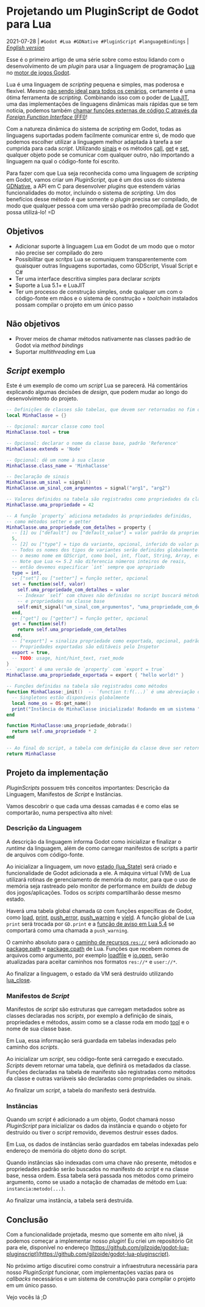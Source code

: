 # Projetando um PluginScript de Godot para Lua
2021-07-28 | `#Godot #Lua #GDNative #PluginScript #languageBindings` | [*English version*](1-design-en.md)

Esse é o primeiro artigo de uma série sobre como estou lidando com o
desenvolvimento de um *plugin* para usar a linguagem de programação [Lua](https://www.lua.org/portugues.html) no [motor de jogos Godot](https://godotengine.org/).

Lua é uma linguagem de *scripting* pequena e simples, mas poderosa e flexível.
Mesmo [não sendo ideal para todos os cenários](https://docs.godotengine.org/pt_BR/stable/about/faq.html#what-were-the-motivations-behind-creating-gdscript),
certamente é uma ótima ferramenta de *scripting*.
Combinando isso com o poder de [LuaJIT](https://luajit.org/), uma das
implementações de linguagens dinâmicas mais rápidas que se tem notícia, podemos
também [chamar funções externas de código C através da *Foreign Function Interface* (FFI)](https://luajit.org/ext_ffi.html)!

Com a natureza dinâmica do sistema de *scripting* em Godot,
todas as linguagens suportadas podem facilmente comunicar entre si, de
modo que podemos escolher utilizar a linguagem melhor
adaptada à tarefa a ser cumprida para cada *script*.
Utilizando [sinais](https://docs.godotengine.org/pt_BR/stable/getting_started/step_by_step/signals.html)
e os métodos [call](https://docs.godotengine.org/pt_BR/stable/classes/class_object.html#class-object-method-call),
[get](https://docs.godotengine.org/pt_BR/stable/classes/class_object.html#id1)
e [set](https://docs.godotengine.org/pt_BR/stable/classes/class_object.html#id4),
qualquer objeto pode se comunicar com qualquer outro, não importando
a linguagem na qual o código-fonte foi escrito.

Para fazer com que Lua seja reconhecida como uma linguagem de
*scripting* em Godot, vamos criar um *PluginScript*, que é um dos usos
do sistema [GDNative](https://docs.godotengine.org/pt_BR/stable/getting_started/step_by_step/scripting.html#gdnative-c),
a API em C para desenvolver *plugins* que estendem várias
funcionalidades do motor, incluindo o sistema de *scripting*.
Um dos benefícios desse método é que somente o *plugin* precisa ser
compilado, de modo que qualquer pessoa com uma versão padrão
precompilada de Godot possa utilizá-lo! =D


## Objetivos
- Adicionar suporte à linguagem Lua em Godot de um modo que o motor não
  precise ser compilado do zero
- Possibilitar que *scritps* Lua se comuniquem transparentemente com
  quaisquer outras linguagens suportadas, como GDScript, Visual Script e C#
- Ter uma interface descritiva simples para declarar *scripts*
- Suporte a Lua 5.1+ e LuaJIT
- Ter um processo de construção simples, onde qualquer um com o
  código-fonte em mãos e o sistema de construção + *toolchain*
  instalados possam compilar o projeto em um único passo


## Não objetivos
- Prover meios de chamar métodos nativamente nas classes padrão de Godot
  via *method bindings*
- Suportar *multithreading* em Lua


## *Script* exemplo
Este é um exemplo de como um *script* Lua se parecerá. Há comentários
explicando algumas decisões de *design*, que podem mudar ao longo do
desenvolvimento do projeto.

```lua
-- Definições de classes são tabelas, que devem ser retornadas no fim do script
local MinhaClasse = {}

-- Opcional: marcar classe como tool
MinhaClasse.tool = true

-- Opcional: declarar o nome da classe base, padrão 'Reference'
MinhaClasse.extends = 'Node'

-- Opcional: dê um nome à sua classe
MinhaClasse.class_name = 'MinhaClasse'

-- Declaração de sinais
MinhaClasse.um_sinal = signal()
MinhaClasse.um_sinal_com_argumentos = signal("arg1", "arg2")

-- Valores definidos na tabela são registrados como propriedades da classe
MinhaClasse.uma_propriedade = 42

-- A função `property` adiciona metadados às propriedades definidas,
-- como métodos setter e getter
MinhaClasse.uma_propriedade_com_detalhes = property {
  -- [1] ou ["default"] ou ["default_value"] = valor padrão da propriedade
  5,
  -- [2] ou ["type"] = tipo da variante, opcional, inferido do valor padrão
  -- Todos os nomes dos tipos de variantes serão definidos globalmente com
  -- o mesmo nome em GDScript, como bool, int, float, String, Array, etc...
  -- Note que Lua <= 5.2 não diferencia números inteiros de reais,
  -- então devemos especificar `int` sempre que apropriado
  type = int,
  -- ["set"] ou ["setter"] = função setter, opcional
  set = function(self, valor)
    self.uma_propriedade_com_detalhes = valor
    -- Indexar `self` com chaves não definidas no script buscará métodos
    -- e propriedades na classe base
    self:emit_signal("um_sinal_com_argumentos", "uma_propriedade_com_detalhes", valor)
  end,
  -- ["get"] ou ["getter"] = função getter, opcional
  get = function(self)
    return self.uma_propriedade_com_detalhes
  end,
  -- ["export"] = sinaliza propriedade como exportada, opcional, padrão false
  -- Propriedades exportadas são editáveis pelo Inspetor
  export = true,
  -- TODO: usage, hint/hint_text, rset_mode
}
-- `export` é uma versão de `property` com `export = true`
MinhaClasse.uma_propriedade_exportada = export { "hello world!" }

-- Funções definidas na tabela são registrados como métodos
function MinhaClasse:_init()  -- `function t:f(...)` é uma abreviação de `function t.f(self, ...)`
  -- Singletons estão disponíveis globalmente
  local nome_os = OS:get_name()
  print("Instância de MinhaClasse inicializada! Rodando em um sistema " .. nome_os)
end

function MinhaClasse:uma_propriedade_dobrada()
  return self.uma_propriedade * 2
end

-- Ao final do script, a tabela com definição da classe deve ser retornada
return MinhaClasse
```


## Projeto da implementação
*PluginScripts* possuem três conceitos importantes: Descrição da
Linguagem, Manifestos de *Script* e Instâncias.

Vamos descobrir o que cada uma dessas camadas é e como elas se
comportarão, numa perspectiva alto nível:


### Descrição da Linguagem
A descrição da linguagem informa Godot como inicializar e finalizar o
*runtime* da linguagem, além de como carregar manifestos de scripts a
partir de arquivos com código-fonte.

Ao inicializar a linguagem, um novo [estado (lua_State)](https://www.lua.org/manual/5.2/pt/manual.html#lua_State) 
será criado e funcionalidade de Godot adicionada a ele.
A máquina virtual (VM) de Lua utilizará rotinas de gerenciamento de memória do motor, para
que o uso de memória seja rastreado pelo monitor de performance em
*builds* de *debug* dos jogos/aplicações.
Todos os *scripts* compartilharão desse mesmo estado.

Haverá uma tabela global chamada `GD` com funções específicas de Godot,
como [load](https://docs.godotengine.org/pt_BR/stable/classes/class_%40gdscript.html#class-gdscript-method-load),
[print](https://docs.godotengine.org/pt_BR/stable/classes/class_%40gdscript.html#class-gdscript-method-print),
[push_error](https://docs.godotengine.org/pt_BR/stable/classes/class_%40gdscript.html#class-gdscript-method-push-error),
[push_warning](https://docs.godotengine.org/pt_BR/stable/classes/class_%40gdscript.html#class-gdscript-method-push-warning)
e [yield](https://docs.godotengine.org/pt_BR/stable/classes/class_%40gdscript.html#class-gdscript-method-yield).
A função global de Lua `print` será trocada por `GD.print` e a 
[função de aviso em Lua 5.4](https://www.lua.org/manual/5.4/manual.html#lua_WarnFunction)
se comportará como uma chamada a `push_warning`.

O caminho absoluto para o [caminho de recursos `res://`](https://docs.godotengine.org/pt_BR/stable/tutorials/io/data_paths.html#resource-path)
será adicionado ao [package.path](https://www.lua.org/manual/5.2/pt/manual.html#pdf-package.path)
e [package.cpath](https://www.lua.org/manual/5.2/pt/manual.html#pdf-package.cpath)
de Lua.
Funções que recebem nomes de arquivos como argumento, por exemplo
[loadfile](https://www.lua.org/manual/5.2/pt/manual.html#pdf-loadfile)
e [io.open](https://www.lua.org/manual/5.2/pt/manual.html#pdf-io.open),
serão atualizadas para aceitar caminhos nos formatos `res://*` e `user://*`.

Ao finalizar a linguagem, o estado da VM será destruído utilizando
[lua_close](https://www.lua.org/manual/5.2/pt/manual.html#lua_close).


### Manifestos de *Script*
Manifestos de *script* são estruturas que carregam metadados sobre as
classes declaradas nos *scripts*, por exemplo a definição de sinais,
propriedades e métodos, assim como se a classe roda em modo
[tool](https://docs.godotengine.org/pt_BR/stable/tutorials/misc/running_code_in_the_editor.html)
e o nome de sua classe base.

Em Lua, essa informação será guardada em tabelas indexadas pelo caminho
dos *scripts*.

Ao inicializar um *script*, seu código-fonte será carregado e executado.
*Scripts* devem retornar uma tabela, que definirá os metadados da classe.
Funções declaradas na tabela de manifesto são registradas como métodos
da classe e outras variáveis são declaradas como propriedades ou sinais.

Ao finalizar um *script*, a tabela do manifesto será destruída.


### Instâncias
Quando um *script* é adicionado a um objeto, Godot chamará nosso
*PluginScript* para inicializar os dados da instância e quando o objeto
for destruído ou tiver o *script* removido, devemos destruir esses
dados.

Em Lua, os dados de instâncias serão guardados em tabelas indexadas pelo
endereço de memória do objeto dono do script.

Quando instâncias são indexadas com uma chave não presente, métodos e
propriedades padrão serão buscados no manifesto do *script* e na classe
base, nessa ordem.
Essa tabela será passada nos métodos como primeiro argumento, como se
usado a notação de chamadas de método em Lua: `instancia:metodo(...)`.

Ao finalizar uma instância, a tabela será destruída.


## Conclusão
Com a funcionalidade projetada, mesmo que somente em alto nível, já
podemos começar a implementar nosso *plugin*!
Eu criei um repositório Git para ele, disponível no endereço
[https://github.com/gilzoide/godot-lua-pluginscript](https://github.com/gilzoide/godot-lua-pluginscript).

No próximo artigo discutirei como construir a infraestrutura necessária
para nosso *PluginScript* funcionar, com implementações vazias para os
*callbacks* necessários e um sistema de construção para compilar o
projeto em um único passo.

Vejo vocês lá ;D
